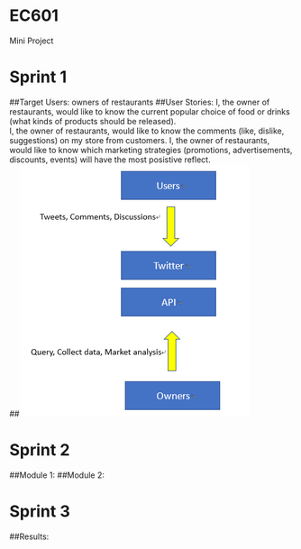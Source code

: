 # EC601
Mini Project

# Sprint 1
  ##Target Users: owners of restaurants
  ##User Stories: I, the owner of restaurants, would like to know the current popular choice of food or drinks (what kinds of products should be released).              
                  I, the owner of restaurants, would like to know the comments (like, dislike, suggestions) on my store from customers.
                  I, the owner of restaurants, would like to know which marketing strategies (promotions, advertisements, discounts, events) will have the most posistive reflect.              
##<img src="https://github.com/ThomasChen1997/EC601/blob/master/%E6%9C%AA%E5%91%BD%E5%90%8D.png">
# Sprint 2
  ##Module 1:
  ##Module 2:
# Sprint 3
  ##Results:      
